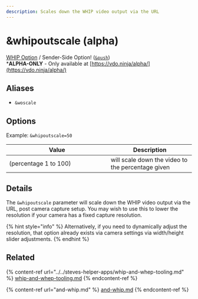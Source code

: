 ```yaml
---
description: Scales down the WHIP video output via the URL
---
```


# \&whipoutscale (alpha)

[WHIP Option](../../steves-helper-apps/whip-and-whep-tooling.md) / Sender-Side Option! ([`&push`](../../source-settings/push.md))\
\***ALPHA-ONLY** - Only available at [https://vdo.ninja/alpha/](https://vdo.ninja/alpha/)

## Aliases

* `&woscale`

## Options

Example: `&whipoutscale=50`

<table><thead><tr><th width="260">Value</th><th>Description</th></tr></thead><tbody><tr><td>(percentage 1 to 100)</td><td>will scale down the video to the percentage given</td></tr></tbody></table>

## Details

The `&whipoutscale` parameter will scale down the WHIP video output via the URL, post camera capture setup. You may wish to use this to lower the resolution if your camera has a fixed capture resolution.&#x20;

{% hint style="info" %}
Alternatively, if you need to dynamically adjust the resolution, that option already exists via camera settings via width/height slider adjustments.
{% endhint %}

## Related

{% content-ref url="../../steves-helper-apps/whip-and-whep-tooling.md" %}
[whip-and-whep-tooling.md](../../steves-helper-apps/whip-and-whep-tooling.md)
{% endcontent-ref %}

{% content-ref url="and-whip.md" %}
[and-whip.md](and-whip.md)
{% endcontent-ref %}
